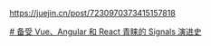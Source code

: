https://juejin.cn/post/7230970373415157818

[# 备受 Vue、Angular 和 React 青睐的 Signals 演进史](https://redian.news/wxnews/357951)